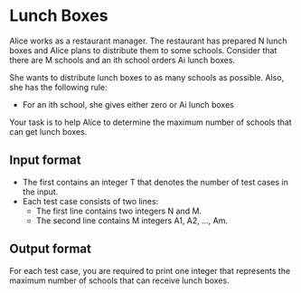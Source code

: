 # Lunch Boxes

Alice works as a restaurant manager. The restaurant has prepared N lunch boxes and Alice plans to distribute them to some schools. Consider that there are M schools and an ith school orders Ai lunch boxes.

She wants to distribute lunch boxes to as many schools as possible. Also, she has the following rule:

- For an ith school, she gives either zero or Ai lunch boxes

Your task is to help Alice to determine the maximum number of schools that can get lunch boxes.

## Input format

- The first contains an integer T that denotes the number of test cases in the input.
- Each test case consists of two lines:
  - The first line contains two integers N and M.
  - The second line contains M integers A1, A2, ..., Am.

## Output format

For each test case, you are required to print one integer that represents the maximum number of schools that can receive lunch boxes.
